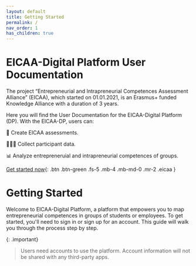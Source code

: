 ```yaml
---
layout: default
title: Getting Started
permalink: /
nav_order: 1
has_children: true
---
```



# EICAA-Digital Platform User Documentation

The project “Entrepreneurial and Intrapreneurial Competences Assessment Alliance” (EICAA), which started on 01.01.2021, is an Erasmus+ funded Knowledge Alliance with a duration of 3 years.

Here you will find the User Documentation for the EICAA-Digital Platform (DP). With the EICAA-DP, users can:

📝 Create EICAA assessments.

👨🏻‍💻 Collect participant data.

📊 Analyze entrepreneruial and intrapreneurial competences of groups.

[Get started now](https://platform.eicaa.eu){: .btn .btn-green .fs-5 .mb-4 .mb-md-0 .mr-2 .eicaa }

# Getting Started

Welcome to EICAA-Digital Platform, a platform that empowers you to map entrepreneurial competences in groups of students or employees. To get started, you'll need to sign in or sign up for an account. This guide will walk you through the process step by step.

{: .important}
> Users need accounts to use the platform. Account information will not be shared with any third-party apps.
